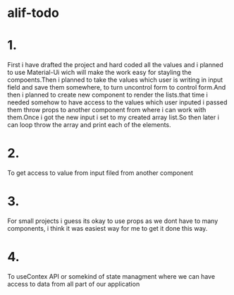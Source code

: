 # alif-todo

# 1.
First i have drafted the project and hard coded all the values and i planned to use Material-Ui wich will make the work easy for stayling the compoents.Then i planned to take the values which user is writing in input field and save them somewhere, to turn uncontrol form to control form.And then i planned to create new component to render the lists.that time i needed somehow to have access to the values which user inputed i passed them throw props to another component from where i can work with them.Once i got the new input i set to my created array list.So then later i can loop throw the array and print each of the elements.
# 2.
To get access to value from input filed from another component
# 3.
For small projects i guess its okay to use props as we dont have to many components, i think it was easiest way for me to get it done this way.
# 4. 
To useContex API or somekind of state managment where we can have access to data from all part of our application
